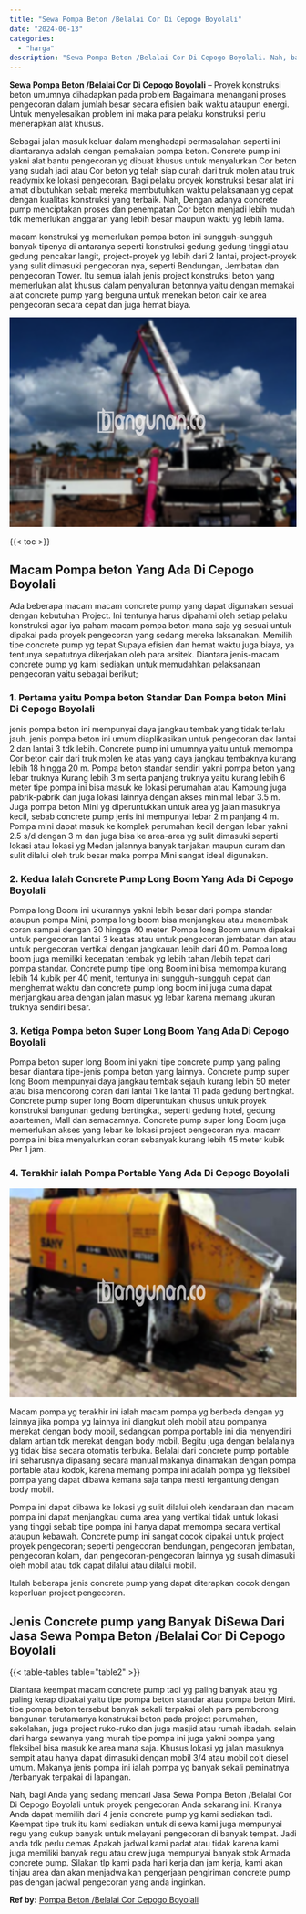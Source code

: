 ```yaml
---
title: "Sewa Pompa Beton /Belalai Cor Di Cepogo Boyolali"
date: "2024-06-13"
categories: 
  - "harga"
description: "Sewa Pompa Beton /Belalai Cor Di Cepogo Boyolali. Nah, bagi Anda yang sedang mencari Jasa Sewa Pompa Beton /Belalai Cor Di Cepogo Boyolali untuk proyek penge..."
---
```


**Sewa Pompa Beton /Belalai Cor Di Cepogo Boyolali** – Proyek konstruksi beton umumnya dihadapkan pada problem Bagaimana menangani proses pengecoran dalam jumlah besar secara efisien baik waktu ataupun energi. Untuk menyelesaikan problem ini maka para pelaku konstruksi perlu menerapkan alat khusus.

Sebagai jalan masuk keluar dalam menghadapi permasalahan seperti ini diantaranya adalah dengan pemakaian pompa beton. Concrete pump ini yakni alat bantu pengecoran yg dibuat khusus untuk menyalurkan Cor beton yang sudah jadi atau Cor beton yg telah siap curah dari truk molen atau truk readymix ke lokasi pengecoran. Bagi pelaku proyek konstruksi besar alat ini amat dibutuhkan sebab mereka membutuhkan waktu pelaksanaan yg cepat dengan kualitas konstruksi yang terbaik. Nah, Dengan adanya concrete pump menciptakan proses dan penempatan Cor beton menjadi lebih mudah tdk memerlukan anggaran yang lebih besar maupun waktu yg lebih lama.

macam konstruksi yg memerlukan pompa beton ini sungguh-sungguh banyak tipenya di antaranya seperti konstruksi gedung gedung tinggi atau gedung pencakar langit, project-proyek yg lebih dari 2 lantai, project-proyek yang sulit dimasuki pengecoran nya, seperti Bendungan, Jembatan dan pengecoran Tower. Itu semua ialah jenis project konstruksi beton yang memerlukan alat khusus dalam penyaluran betonnya yaitu dengan memakai alat concrete pump yang berguna untuk menekan beton cair ke area pengecoran secara cepat dan juga hemat biaya.

![Sewa Pompa Beton /Belalai Cor Di Cepogo Boyolali](/images/sewa-concrete-pump-04.png)

{{< toc >}}

## Macam Pompa beton Yang Ada Di Cepogo Boyolali

Ada beberapa macam macam concrete pump yang dapat digunakan sesuai dengan kebutuhan Project. Ini tentunya harus dipahami oleh setiap pelaku konstruksi agar iya paham macam pompa beton mana saja yg sesuai untuk dipakai pada proyek pengecoran yang sedang mereka laksanakan. Memilih tipe concrete pump yg tepat Supaya efisien dan hemat waktu juga biaya, ya tentunya sepatutnya dikerjakan oleh para arsitek. Diantara jenis-macam concrete pump yg kami sediakan untuk memudahkan pelaksanaan pengecoran yaitu sebagai berikut;

### 1\. Pertama yaitu Pompa beton Standar Dan Pompa beton Mini Di Cepogo Boyolali

jenis pompa beton ini mempunyai daya jangkau tembak yang tidak terlalu jauh. jenis pompa beton ini umum diaplikasikan untuk pengecoran dak lantai 2 dan lantai 3 tdk lebih. Concrete pump ini umumnya yaitu untuk memompa Cor beton cair dari truk molen ke atas yang daya jangkau tembaknya kurang lebih 18 hingga 20 m. Pompa beton standar sendiri yakni pompa beton yang lebar truknya Kurang lebih 3 m serta panjang truknya yaitu kurang lebih 6 meter tipe pompa ini bisa masuk ke lokasi perumahan atau Kampung juga pabrik-pabrik dan juga lokasi lainnya dengan akses minimal lebar 3.5 m. Juga pompa beton Mini yg diperuntukkan untuk area yg jalan masuknya kecil, sebab concrete pump jenis ini mempunyai lebar 2 m panjang 4 m. Pompa mini dapat masuk ke komplek perumahan kecil dengan lebar yakni 2.5 s/d dengan 3 m dan juga bisa ke area-area yg sulit dimasuki seperti lokasi atau lokasi yg Medan jalannya banyak tanjakan maupun curam dan sulit dilalui oleh truk besar maka pompa Mini sangat ideal digunakan.

### 2\. Kedua Ialah Concrete Pump Long Boom Yang Ada Di Cepogo Boyolali

Pompa long Boom ini ukurannya yakni lebih besar dari pompa standar ataupun pompa Mini, pompa long boom bisa menjangkau atau menembak coran sampai dengan 30 hingga 40 meter. Pompa long Boom umum dipakai untuk pengecoran lantai 3 keatas atau untuk pengecoran jembatan dan atau untuk pengecoran vertikal dengan jangkauan lebih dari 40 m. Pompa long boom juga memiliki kecepatan tembak yg lebih tahan /lebih tepat dari pompa standar. Concrete pump tipe long Boom ini bisa memompa kurang lebih 14 kubik per 40 menit, tentunya ini sungguh-sungguh cepat dan menghemat waktu dan concrete pump long boom ini juga cuma dapat menjangkau area dengan jalan masuk yg lebar karena memang ukuran truknya sendiri besar.

### 3\. Ketiga Pompa beton Super Long Boom Yang Ada Di Cepogo Boyolali

Pompa beton super long Boom ini yakni tipe concrete pump yang paling besar diantara tipe-jenis pompa beton yang lainnya. Concrete pump super long Boom mempunyai daya jangkau tembak sejauh kurang lebih 50 meter atau bisa mendorong coran dari lantai 1 ke lantai 11 pada gedung bertingkat. Concrete pump super long Boom diperuntukan khusus untuk proyek konstruksi bangunan gedung bertingkat, seperti gedung hotel, gedung apartemen, Mall dan semacamnya. Concrete pump super long Boom juga memerlukan akses yang lebar ke lokasi project pengecoran nya. macam pompa ini bisa menyalurkan coran sebanyak kurang lebih 45 meter kubik Per 1 jam.

### 4\. Terakhir ialah Pompa Portable Yang Ada Di Cepogo Boyolali

![Sewa Pompa Beton /Belalai Cor Di Cepogo Boyolali](/images/sewa-concrete-pump-30.png)

Macam pompa yg terakhir ini ialah macam pompa yg berbeda dengan yg lainnya jika pompa yg lainnya ini diangkut oleh mobil atau pompanya merekat dengan body mobil, sedangkan pompa portable ini dia menyendiri dalam artian tdk merekat dengan body mobil. Begitu juga dengan belalainya yg tidak bisa secara otomatis terbuka. Belalai dari concrete pump portable ini seharusnya dipasang secara manual makanya dinamakan dengan pompa portable atau kodok, karena memang pompa ini adalah pompa yg fleksibel pompa yang dapat dibawa kemana saja tanpa mesti tergantung dengan body mobil.

Pompa ini dapat dibawa ke lokasi yg sulit dilalui oleh kendaraan dan macam pompa ini dapat menjangkau cuma area yang vertikal tidak untuk lokasi yang tinggi sebab tipe pompa ini hanya dapat memompa secara vertikal ataupun kebawah. Concrete pump ini sangat cocok dipakai untuk project proyek pengecoran; seperti pengecoran bendungan, pengecoran jembatan, pengecoran kolam, dan pengecoran-pengecoran lainnya yg susah dimasuki oleh mobil atau tdk dapat dilalui atau dilalui mobil.

Itulah beberapa jenis concrete pump yang dapat diterapkan cocok dengan keperluan project pengecoran.

## Jenis Concrete pump yang Banyak DiSewa Dari Jasa Sewa Pompa Beton /Belalai Cor Di Cepogo Boyolali

{{< table-tables table="table2" >}}

Diantara keempat macam concrete pump tadi yg paling banyak atau yg paling kerap dipakai yaitu tipe pompa beton standar atau pompa beton Mini. tipe pompa beton tersebut banyak sekali terpakai oleh para pemborong bangunan terutamanya konstruksi beton pada project perumahan, sekolahan, juga project ruko-ruko dan juga masjid atau rumah ibadah. selain dari harga sewanya yang murah tipe pompa ini juga yakni pompa yang fleksibel bisa masuk ke area mana saja. Khusus lokasi yg jalan masuknya sempit atau hanya dapat dimasuki dengan mobil 3/4 atau mobil colt diesel umum. Makanya jenis pompa ini ialah pompa yg banyak sekali peminatnya /terbanyak terpakai di lapangan.

Nah, bagi Anda yang sedang mencari Jasa Sewa Pompa Beton /Belalai Cor Di Cepogo Boyolali untuk proyek pengecoran Anda sekarang ini. Kiranya Anda dapat memilih dari 4 jenis concrete pump yg kami sediakan tadi. Keempat tipe truk itu kami sediakan untuk di sewa kami juga mempunyai regu yang cukup banyak untuk melayani pengecoran di banyak tempat. Jadi anda tdk perlu cemas Apakah jadwal kami padat atau tidak karena kami juga memiliki banyak regu atau crew juga mempunyai banyak stok Armada concrete pump. Silakan tlp kami pada hari kerja dan jam kerja, kami akan tinjau area dan akan menjadwalkan pengerjaan pengiriman concrete pump pas dengan jadwal pengecoran yang anda inginkan.

**Ref by:** [Pompa Beton /Belalai Cor Cepogo Boyolali](https://id.wikipedia.org/wiki/Pompa)
